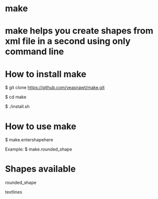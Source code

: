 # make

# make helps you create shapes from xml file in a second using only command line

# How to install make

$ git clone https://github.com/veasnawt/make.git

$ cd make

$ ./install.sh

# How to use make

$ make.entershapehere
  
  Example: 
  $ make.rounded_shape

# Shapes available
rounded_shape

textlines
